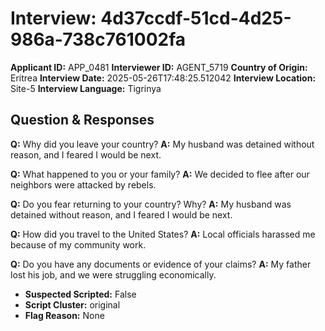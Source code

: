 # Interview: 4d37ccdf-51cd-4d25-986a-738c761002fa
**Applicant ID:** APP_0481
**Interviewer ID:** AGENT_5719
**Country of Origin:** Eritrea
**Interview Date:** 2025-05-26T17:48:25.512042
**Interview Location:** Site-5
**Interview Language:** Tigrinya

## Question & Responses

**Q:** Why did you leave your country?
**A:** My husband was detained without reason, and I feared I would be next.

**Q:** What happened to you or your family?
**A:** We decided to flee after our neighbors were attacked by rebels.

**Q:** Do you fear returning to your country? Why?
**A:** My husband was detained without reason, and I feared I would be next.

**Q:** How did you travel to the United States?
**A:** Local officials harassed me because of my community work.

**Q:** Do you have any documents or evidence of your claims?
**A:** My father lost his job, and we were struggling economically.

- **Suspected Scripted:** False
- **Script Cluster:** original
- **Flag Reason:** None
